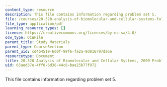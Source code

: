 ```yaml
---
content_type: resource
description: This file contains information regarding problem set 5.
file: /courses/20-320-analysis-of-biomolecular-and-cellular-systems-fall-2012/65aed37e4ff86d3844c8bae25b77f072_MIT20_320F12_2009_PS5_Prob.pdf
file_type: application/pdf
learning_resource_types: []
license: https://creativecommons.org/licenses/by-nc-sa/4.0/
ocw_type: OCWFile
parent_title: Study Materials
parent_type: CourseSection
parent_uid: cd4b4519-6d0f-99f6-fa2a-8d816797da6e
resourcetype: Document
title: 20.320 Analysis of Biomolecular and Cellular Systems, 2009 Problem Set 5
uid: 65aed37e-4ff8-6d38-44c8-bae25b77f072
---
```

This file contains information regarding problem set 5.